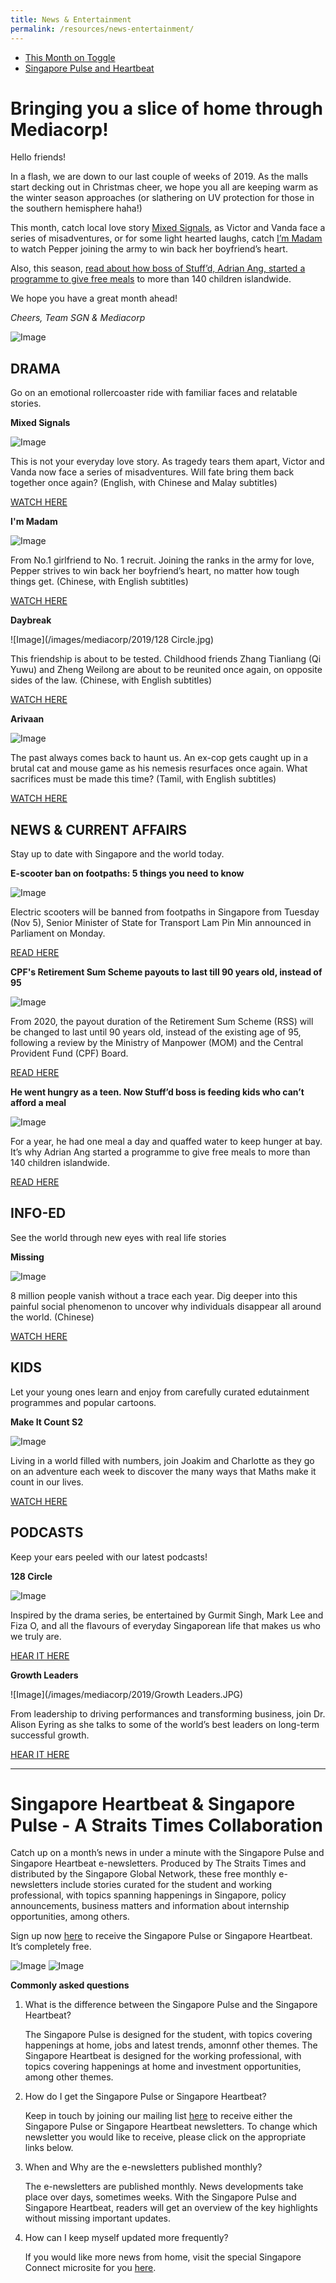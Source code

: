 ```yaml
---
title: News & Entertainment
permalink: /resources/news-entertainment/
---
```


* [This Month on Toggle](#this-month-on-toggle)
* [Singapore Pulse and Heartbeat](#sgpulse-sgheartbeat)

# <a id="this-month-on-toggle"></a>Bringing you a slice of home through Mediacorp!

Hello friends!

In a flash, we are down to our last couple of weeks of 2019. As the malls start decking out in Christmas cheer, we hope you all are keeping warm as the winter season approaches (or slathering on UV protection for those in the southern hemisphere haha!)

This month, catch local love story [Mixed Signals](#mixed-signals), as Victor and Vanda face a series of misadventures, or for some light hearted laughs, catch [I’m Madam](#i-m-mdm) to watch Pepper joining the army to win back her boyfriend’s heart.

Also, this season, [read about how boss of Stuff’d, Adrian Ang, started a programme to give free meals](#stuffd) to more than 140 children islandwide.

We hope you have a great month ahead!

_Cheers,_
_Team SGN & Mediacorp_

![Image](/images/mediacorp/2019/mediacorp-sliceofhome.jpg)

##	DRAMA

Go on an emotional rollercoaster ride with familiar faces and relatable stories.

**<a id="mixed-signals"></a>Mixed Signals**                  

![Image](/images/mediacorp/2019/mixed-signals.jpg)

This is not your everyday love story. As tragedy tears them apart, Victor and Vanda now face a series of misadventures. Will fate bring them back together once again? (English, with Chinese and Malay subtitles) 

[WATCH HERE](https://video.toggle.sg/en/series/michael-chiang-s-mixed-signals/ep1/861705?cid=mccy-osu_michael-chiang-s-mixed-signals_15Nov2019_toggle)


**<a id="i-m-mdm"></a>I'm Madam**

![Image](/images/mediacorp/2019/i-m-mdm.jpg)

From No.1 girlfriend to No. 1 recruit. Joining the ranks in the army for love, Pepper strives to win back her boyfriend’s heart, no matter how tough things get. (Chinese, with English subtitles)

[WATCH HERE](https://video.toggle.sg/en/series/i-m-madam/ep1/862098?cid=mccy-osu_i-m-madam_15Nov2019_toggle)


**Daybreak**

![Image](/images/mediacorp/2019/128 Circle.jpg)

This friendship is about to be tested. Childhood friends Zhang Tianliang (Qi Yuwu) and Zheng Weilong are about to be reunited once again, on opposite sides of the law. (Chinese, with English subtitles)

[WATCH HERE](https://video.toggle.sg/en/series/daybreak/ep1/855789?cid=mccy-osu_daybreak_15Nov2019_toggle)


**Arivaan**

![Image](/images/mediacorp/2019/arivaan.jpg)

The past always comes back to haunt us. An ex-cop gets caught up in a brutal cat and mouse game as his nemesis resurfaces once again. What sacrifices must be made this time? (Tamil, with English subtitles)

[WATCH HERE](https://video.toggle.sg/en/series/arivaan/ep1/864825?cid=mccy-osu_arivaan_15Nov2019_toggle)


## NEWS & CURRENT AFFAIRS

Stay up to date with Singapore and the world today.

**E-scooter ban on footpaths: 5 things you need to know**

![Image](/images/mediacorp/2019/e-scooter-caught-in-punggol.jpg)

Electric scooters will be banned from footpaths in Singapore from Tuesday (Nov 5), Senior Minister of State for Transport Lam Pin Min announced in Parliament on Monday.

[READ HERE](https://www.channelnewsasia.com/news/singapore/e-scooter-ban-on-footpaths-singapore-lta-pmd-12061404?cid=mccy-osu_news_15Nov2019_cna)


**CPF's Retirement Sum Scheme payouts to last till 90 years old, instead of 95**

![Image](/images/mediacorp/2019/cpf-maxwell-service-centre.jpg)

From 2020, the payout duration of the Retirement Sum Scheme (RSS) will be changed to last until 90 years old, instead of the existing age of 95, following a review by the Ministry of Manpower (MOM) and the Central Provident Fund (CPF) Board.

[READ HERE](https://www.channelnewsasia.com/news/singapore/cpf-s-retirement-sum-scheme-payouts-to-last-till-90-years-old-12062190?cid=mccy-osu_news_15Nov2019_cna)

 
**<a id="stuffd"></a>He went hungry as a teen. Now Stuff’d boss is feeding kids who can’t afford a meal**

![Image](/images/mediacorp/2019/stuffd-free-food-for-kids.jpg)

For a year, he had one meal a day and quaffed water to keep hunger at bay. It’s why Adrian Ang started a programme to give free meals to more than 140 children islandwide.

[READ HERE](https://www.channelnewsasia.com/news/cnainsider/stuffd-free-food-for-kids-hunger-food-insecurity-singapore-12073570?cid=mccy-osu_news_15Nov2019_cna)


##	INFO-ED     

See the world through new eyes with real life stories

**Missing**                  

![Image](/images/mediacorp/2019/missing.jpg)

8 million people vanish without a trace each year. Dig deeper into this painful social phenomenon to uncover why individuals disappear all around the world. (Chinese)

[WATCH HERE](https://video.toggle.sg/en/series/missing/ep1/866886?cid=mccy-osu_missing_15Nov2019_toggle)
 

##	KIDS

Let your young ones learn and enjoy from carefully curated edutainment programmes and popular cartoons.
 
**Make It Count S2**        

![Image](/images/mediacorp/2019/Make-It-Count-Season-2_2560x1440.jpg)

Living in a world filled with numbers, join Joakim and Charlotte as they go on an adventure each week to discover the many ways that Maths make it count in our lives.

[WATCH HERE](https://video.toggle.sg/en/series/make-it-count-s2/ep1/855949?cid=mccy-osu_make-it-count-s2_1Nov2019_toggle)


##	PODCASTS

Keep your ears peeled with our latest podcasts!

**128 Circle**

![Image](/images/mediacorp/2019/128_Circle_MeRadio.png)

Inspired by the drama series, be entertained by Gurmit Singh, Mark Lee and Fiza O, and all the flavours of everyday Singaporean life that makes us who we truly are.   

[HEAR IT HERE](https://www.meradio.sg/podcast/playlist/128-Circle-Podcast-11978948?cid=mccy-osu_128-Circle_1Nov2019_meradio)


**Growth Leaders**
 
![Image](/images/mediacorp/2019/Growth Leaders.JPG)

From leadership to driving performances and transforming business, join Dr. Alison Eyring as she talks to some of the world’s best leaders on long-term successful growth.

[HEAR IT HERE](https://www.meradio.sg/podcast/playlist/Growth-Leaders-Podcast-12004414?cid=mccy-osu_Growth-Leaders_1Nov2019_meradio)

- - - - -

# <a id="#sgpulse-sgheartbeat"></a>Singapore Heartbeat & Singapore Pulse - A Straits Times Collaboration

Catch up on a month’s news in under a minute with the Singapore Pulse and Singapore Heartbeat e-newsletters. Produced by The Straits Times and distributed by the Singapore Global Network, these free monthly e-newsletters include stories curated for the student and working professional, with topics spanning happenings in Singapore, policy announcements, business matters and information about internship opportunities, among others.
 
Sign up now [here](https://www.singaporeglobalnetwork.com/keep-in-touch/) to receive the Singapore Pulse or Singapore Heartbeat. It’s completely free.

![Image](/images/sgheartbeat.png)
![Image](/images/sgpulse.png)

**Commonly asked questions**
 
1.  What is the difference between the Singapore Pulse and the Singapore Heartbeat?

    The Singapore Pulse is designed for the student, with topics covering happenings at home, jobs and latest trends, amonnf       other themes. The Singapore Heartbeat is designed for the working professional, with topics covering happenings at home       and investment opportunities, among other themes. 
 
2.  How do I get the Singapore Pulse or Singapore Heartbeat?
 
    Keep in touch by joining our mailing list [here](https://www.singaporeglobalnetwork.com/keep-in-touch/) to receive either the Singapore Pulse or Singapore Heartbeat newsletters. To change which newsletter you would like to receive, please click on the appropriate links below.
 
3.  When and Why are the e-newsletters published monthly?
    
    The e-newsletters are published monthly. News developments take place over days, sometimes weeks. With the Singapore Pulse     and Singapore Heartbeat, readers will get an overview of the key highlights without missing important updates.
 
4. How can I keep myself updated more frequently? 
   
   If you would like more news from home, visit the special Singapore Connect microsite for you [here](www.straitstimes.com/singapore-connect).
